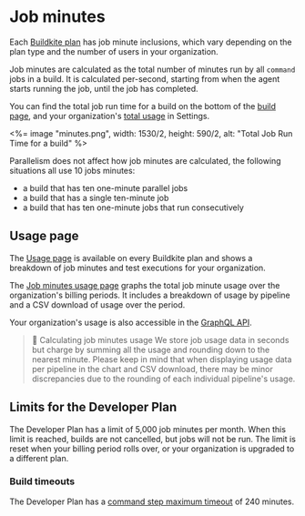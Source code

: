# Job minutes

Each [Buildkite plan](https://buildkite.com/pricing) has job minute inclusions, which vary depending on the plan type and the number of users in your organization.

Job minutes are calculated as the total number of minutes run by all `command` jobs in a build. It is calculated per-second, starting from when the agent starts running the job, until the job has completed.


You can find the total job run time for a build on the bottom of the [build page](/docs/pipelines#pipelines-page-walkthrough-build-page), and your organization's [total usage](#usage-page) in Settings.

<%= image "minutes.png", width: 1530/2, height: 590/2, alt: "Total Job Run Time for a build" %>

Parallelism does not affect how job minutes are calculated, the following situations all use 10 jobs minutes:

* a build that has ten one-minute parallel jobs
* a build that has a single ten-minute job
* a build that has ten one-minute jobs that run consecutively

## Usage page

The [Usage page](https://buildkite.com/organizations/~/usage) is available on every Buildkite plan and shows a breakdown of job minutes and test executions for your organization.

The [Job minutes usage page](https://buildkite.com/organizations/~/usage/job_minutes) graphs the total job minute usage over the organization's billing periods. It includes a breakdown of usage by pipeline and a CSV download of usage over the period.

Your organization's usage is also accessible in the [GraphQL API](/docs/apis/graphql/cookbooks/organizations#query-the-usage-api).

>📘 Calculating job minutes usage
> We store job usage data in seconds but charge by summing all the usage and rounding down to the nearest minute. Please keep in mind that when displaying usage data per pipeline in the chart and CSV download, there may be minor discrepancies due to the rounding of each individual pipeline's usage.

## Limits for the Developer Plan

The Developer Plan has a limit of 5,000 job minutes per month. When this limit is reached, builds are not cancelled, but jobs will not be run. The limit is reset when your billing period rolls over, or your organization is upgraded to a different plan.

### Build timeouts

The Developer Plan has a [command step maximum timeout](/docs/pipelines/command-step#timeout_in_minutes) of 240 minutes.
